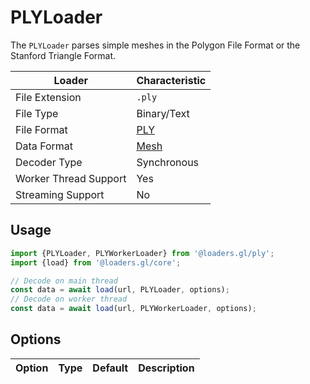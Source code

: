 # PLYLoader

The `PLYLoader` parses simple meshes in the Polygon File Format or the Stanford Triangle Format.

| Loader                | Characteristic  |
| --------------------- | --------------- |
| File Extension        | `.ply`          |
| File Type             | Binary/Text     |
| File Format           | [PLY](http://paulbourke.net/dataformats/ply/) |
| Data Format           | [Mesh](docs/specifications/category-mesh.md) |
| Decoder Type          | Synchronous     |
| Worker Thread Support | Yes             |
| Streaming Support     | No              |

## Usage

```js
import {PLYLoader, PLYWorkerLoader} from '@loaders.gl/ply';
import {load} from '@loaders.gl/core';

// Decode on main thread
const data = await load(url, PLYLoader, options);
// Decode on worker thread
const data = await load(url, PLYWorkerLoader, options);
```

## Options

| Option        | Type      | Default     | Description       |
| ------------- | --------- | ----------- | ----------------- |
